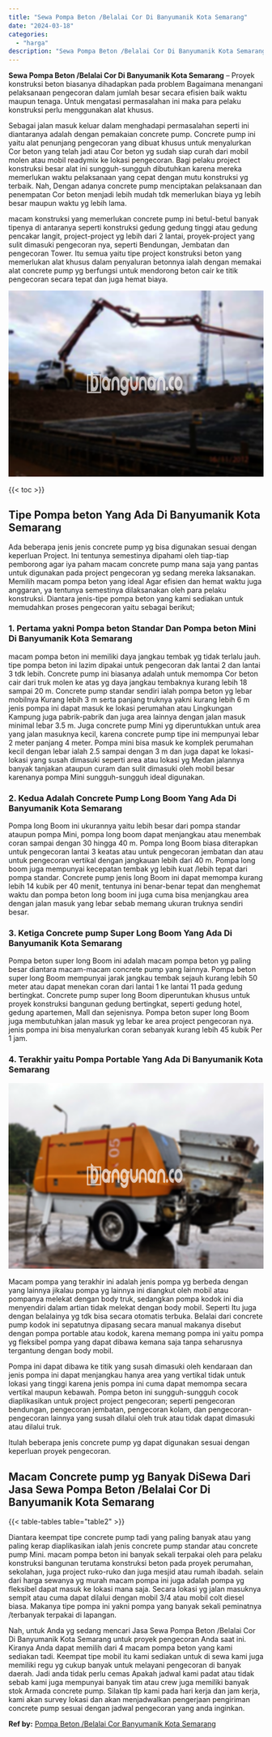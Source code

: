 ```yaml
---
title: "Sewa Pompa Beton /Belalai Cor Di Banyumanik Kota Semarang"
date: "2024-03-18"
categories: 
  - "harga"
description: "Sewa Pompa Beton /Belalai Cor Di Banyumanik Kota Semarang. Nah, untuk Anda yg sedang mencari Jasa Sewa Pompa Beton /Belalai Cor Di Banyumanik Kota Semarang u..."
---
```


**Sewa Pompa Beton /Belalai Cor Di Banyumanik Kota Semarang** – Proyek konstruksi beton biasanya dihadapkan pada problem Bagaimana menangani pelaksanaan pengecoran dalam jumlah besar secara efisien baik waktu maupun tenaga. Untuk mengatasi permasalahan ini maka para pelaku konstruksi perlu menggunakan alat khusus.

Sebagai jalan masuk keluar dalam menghadapi permasalahan seperti ini diantaranya adalah dengan pemakaian concrete pump. Concrete pump ini yaitu alat penunjang pengecoran yang dibuat khusus untuk menyalurkan Cor beton yang telah jadi atau Cor beton yg sudah siap curah dari mobil molen atau mobil readymix ke lokasi pengecoran. Bagi pelaku project konstruksi besar alat ini sungguh-sungguh dibutuhkan karena mereka memerlukan waktu pelaksanaan yang cepat dengan mutu konstruksi yg terbaik. Nah, Dengan adanya concrete pump menciptakan pelaksanaan dan penempatan Cor beton menjadi lebih mudah tdk memerlukan biaya yg lebih besar maupun waktu yg lebih lama.

macam konstruksi yang memerlukan concrete pump ini betul-betul banyak tipenya di antaranya seperti konstruksi gedung gedung tinggi atau gedung pencakar langit, project-project yg lebih dari 2 lantai, proyek-project yang sulit dimasuki pengecoran nya, seperti Bendungan, Jembatan dan pengecoran Tower. Itu semua yaitu tipe project konstruksi beton yang memerlukan alat khusus dalam penyaluran betonnya ialah dengan memakai alat concrete pump yg berfungsi untuk mendorong beton cair ke titik pengecoran secara tepat dan juga hemat biaya.

![Sewa Pompa Beton /Belalai Cor Di Banyumanik Kota Semarang](/images/sewa-concrete-pump-28.png)

{{< toc >}}

## Tipe Pompa beton Yang Ada Di Banyumanik Kota Semarang

Ada beberapa jenis jenis concrete pump yg bisa digunakan sesuai dengan keperluan Project. Ini tentunya semestinya dipahami oleh tiap-tiap pemborong agar iya paham macam concrete pump mana saja yang pantas untuk digunakan pada project pengecoran yg sedang mereka laksanakan. Memilih macam pompa beton yang ideal Agar efisien dan hemat waktu juga anggaran, ya tentunya semestinya dilaksanakan oleh para pelaku konstruksi. Diantara jenis-tipe pompa beton yang kami sediakan untuk memudahkan proses pengecoran yaitu sebagai berikut;

### 1\. Pertama yakni Pompa beton Standar Dan Pompa beton Mini Di Banyumanik Kota Semarang

macam pompa beton ini memiliki daya jangkau tembak yg tidak terlalu jauh. tipe pompa beton ini lazim dipakai untuk pengecoran dak lantai 2 dan lantai 3 tdk lebih. Concrete pump ini biasanya adalah untuk memompa Cor beton cair dari truk molen ke atas yg daya jangkau tembaknya kurang lebih 18 sampai 20 m. Concrete pump standar sendiri ialah pompa beton yg lebar mobilnya Kurang lebih 3 m serta panjang truknya yakni kurang lebih 6 m jenis pompa ini dapat masuk ke lokasi perumahan atau Lingkungan Kampung juga pabrik-pabrik dan juga area lainnya dengan jalan masuk minimal lebar 3.5 m. Juga concrete pump Mini yg diperuntukkan untuk area yang jalan masuknya kecil, karena concrete pump tipe ini mempunyai lebar 2 meter panjang 4 meter. Pompa mini bisa masuk ke komplek perumahan kecil dengan lebar ialah 2.5 sampai dengan 3 m dan juga dapat ke lokasi-lokasi yang susah dimasuki seperti area atau lokasi yg Medan jalannya banyak tanjakan ataupun curam dan sulit dimasuki oleh mobil besar karenanya pompa Mini sungguh-sungguh ideal digunakan.

### 2\. Kedua Adalah Concrete Pump Long Boom Yang Ada Di Banyumanik Kota Semarang

Pompa long Boom ini ukurannya yaitu lebih besar dari pompa standar ataupun pompa Mini, pompa long boom dapat menjangkau atau menembak coran sampai dengan 30 hingga 40 m. Pompa long Boom biasa diterapkan untuk pengecoran lantai 3 keatas atau untuk pengecoran jembatan dan atau untuk pengecoran vertikal dengan jangkauan lebih dari 40 m. Pompa long boom juga mempunyai kecepatan tembak yg lebih kuat /lebih tepat dari pompa standar. Concrete pump jenis long Boom ini dapat memompa kurang lebih 14 kubik per 40 menit, tentunya ini benar-benar tepat dan menghemat waktu dan pompa beton long boom ini juga cuma bisa menjangkau area dengan jalan masuk yang lebar sebab memang ukuran truknya sendiri besar.

### 3\. Ketiga Concrete pump Super Long Boom Yang Ada Di Banyumanik Kota Semarang

Pompa beton super long Boom ini adalah macam pompa beton yg paling besar diantara macam-macam concrete pump yang lainnya. Pompa beton super long Boom mempunyai jarak jangkau tembak sejauh kurang lebih 50 meter atau dapat menekan coran dari lantai 1 ke lantai 11 pada gedung bertingkat. Concrete pump super long Boom diperuntukan khusus untuk proyek konstruksi bangunan gedung bertingkat, seperti gedung hotel, gedung apartemen, Mall dan sejenisnya. Pompa beton super long Boom juga membutuhkan jalan masuk yg lebar ke area project pengecoran nya. jenis pompa ini bisa menyalurkan coran sebanyak kurang lebih 45 kubik Per 1 jam.

### 4\. Terakhir yaitu Pompa Portable Yang Ada Di Banyumanik Kota Semarang

![Sewa Pompa Beton /Belalai Cor Di Banyumanik Kota Semarang](/images/sewa-concrete-pump-22.png)

Macam pompa yang terakhir ini adalah jenis pompa yg berbeda dengan yang lainnya jikalau pompa yg lainnya ini diangkut oleh mobil atau pompanya melekat dengan body truk, sedangkan pompa kodok ini dia menyendiri dalam artian tidak melekat dengan body mobil. Seperti Itu juga dengan belalainya yg tdk bisa secara otomatis terbuka. Belalai dari concrete pump kodok ini sepatutnya dipasang secara manual makanya disebut dengan pompa portable atau kodok, karena memang pompa ini yaitu pompa yg fleksibel pompa yang dapat dibawa kemana saja tanpa seharusnya tergantung dengan body mobil.

Pompa ini dapat dibawa ke titik yang susah dimasuki oleh kendaraan dan jenis pompa ini dapat menjangkau hanya area yang vertikal tidak untuk lokasi yang tinggi karena jenis pompa ini cuma dapat memompa secara vertikal maupun kebawah. Pompa beton ini sungguh-sungguh cocok diaplikasikan untuk project project pengecoran; seperti pengecoran bendungan, pengecoran jembatan, pengecoran kolam, dan pengecoran-pengecoran lainnya yang susah dilalui oleh truk atau tidak dapat dimasuki atau dilalui truk.

Itulah beberapa jenis concrete pump yg dapat digunakan sesuai dengan keperluan proyek pengecoran.

## Macam Concrete pump yg Banyak DiSewa Dari Jasa Sewa Pompa Beton /Belalai Cor Di Banyumanik Kota Semarang

{{< table-tables table="table2" >}}

Diantara keempat tipe concrete pump tadi yang paling banyak atau yang paling kerap diaplikasikan ialah jenis concrete pump standar atau concrete pump Mini. macam pompa beton ini banyak sekali terpakai oleh para pelaku konstruksi bangunan terutama konstruksi beton pada proyek perumahan, sekolahan, juga project ruko-ruko dan juga mesjid atau rumah ibadah. selain dari harga sewanya yg murah macam pompa ini juga adalah pompa yg fleksibel dapat masuk ke lokasi mana saja. Secara lokasi yg jalan masuknya sempit atau cuma dapat dilalui dengan mobil 3/4 atau mobil colt diesel biasa. Makanya tipe pompa ini yakni pompa yang banyak sekali peminatnya /terbanyak terpakai di lapangan.

Nah, untuk Anda yg sedang mencari Jasa Sewa Pompa Beton /Belalai Cor Di Banyumanik Kota Semarang untuk proyek pengecoran Anda saat ini. Kiranya Anda dapat memilih dari 4 macam pompa beton yang kami sediakan tadi. Keempat tipe mobil itu kami sediakan untuk di sewa kami juga memiliki regu yg cukup banyak untuk melayani pengecoran di banyak daerah. Jadi anda tidak perlu cemas Apakah jadwal kami padat atau tidak sebab kami juga mempunyai banyak tim atau crew juga memiliki banyak stok Armada concrete pump. Silakan tlp kami pada hari kerja dan jam kerja, kami akan survey lokasi dan akan menjadwalkan pengerjaan pengiriman concrete pump sesuai dengan jadwal pengecoran yang anda inginkan.

**Ref by:** [Pompa Beton /Belalai Cor Banyumanik Kota Semarang](https://id.wikipedia.org/wiki/Pompa)
